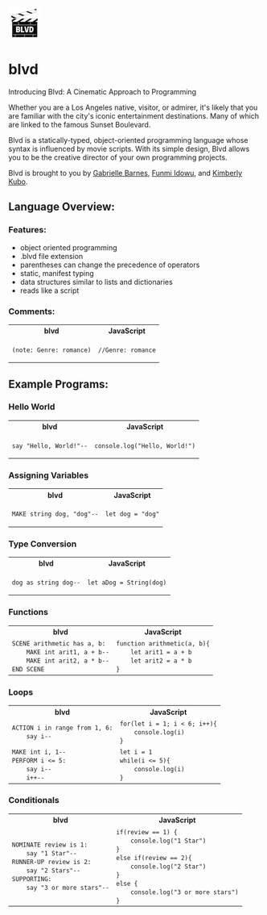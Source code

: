 <p align="left">
<img src="docs/logo.png">
</p>

# blvd

Introducing Blvd: A Cinematic Approach to Programming

Whether you are a Los Angeles native, visitor, or admirer, it's likely that you are familiar with the city's iconic entertainment destinations. Many of which are linked to the famous Sunset Boulevard.

Blvd is a statically-typed, object-oriented programming language whose syntax is influenced by movie scripts. With its simple design, Blvd allows you to be the creative director of your own programming projects.

Blvd is brought to you by [Gabrielle Barnes](https://github.com/gabrielle-barnes), [Funmi Idowu](https://github.com/Funmi-idowu), and [Kimberly Kubo](https://github.com/Kimberly-Kubo).

## Language Overview:

### Features:

- object oriented programming
- .blvd file extension
- parentheses can change the precedence of operators
- static, manifest typing
- data structures similar to lists and dictionaries
- reads like a script

### Comments:

<table>
<tr> <th>blvd</th><th>JavaScript</th> </tr>
<tr>
<td>

<code>(note: Genre: romance)</code>

</td>
<td>

<code>//Genre: romance</code>

</td>
</tr> </table>

## Example Programs:

### Hello World

<table>
<tr> <th>blvd</th><th>JavaScript</th> </tr>
<tr>
<td>

<code>say "Hello, World!"--</code>

</td>
<td>

<code>console.log("Hello, World!")</code>

</td>
</tr> </table>

### Assigning Variables

<table>
<tr> <th>blvd</th><th>JavaScript</th> </tr>
<tr>
<td>

<code>MAKE string dog, "dog"--</code>

</td>
<td>

<code>let dog = "dog"</code>

</td>
</tr> </table>

### Type Conversion

<table>
<tr> <th>blvd</th><th>JavaScript</th> </tr>
<tr>
<td>

<code>dog as string dog--</code>

</td>
<td>

<code>let aDog = String(dog)</code>

</td>
</tr> </table>

### Functions

<table>
<tr> <th>blvd</th><th>JavaScript</th> </tr>
<tr>
<td>
<code>SCENE arithmetic has a, b: 
    MAKE int arit1, a + b--
    MAKE int arit2, a * b--
END SCENE
</code>

</td>
<td>
<code>function arithmetic(a, b){
    let arit1 = a + b
    let arit2 = a * b
}
</code>
</td>
</tr> </table>

### Loops

<table>
<tr> <th>blvd</th><th>JavaScript</th> </tr>
<tr>
<td>
<code>ACTION i in range from 1, 6:
    say i--
</code>
</td>
<td>
<code>for(let i = 1; i < 6; i++){
    console.log(i)
}
</code>
</td>
</tr>

<td>
<code>MAKE int i, 1--
PERFORM i <= 5:
    say i--
    i++--
</code>
</td>
<td>
<code>let i = 1
while(i <= 5){
    console.log(i)
}
</code>
</td>
</tr> </table>

### Conditionals

<table>
<tr> <th>blvd</th><th>JavaScript</th> </tr>
<tr>
<td>
<code>NOMINATE review is 1:
    say "1 Star"--
RUNNER-UP review is 2:
    say "2 Stars"--
SUPPORTING:
    say "3 or more stars"--
</code>
</td>
<td>
<code>if(review == 1) {
    console.log("1 Star")
} 
else if(review == 2){
    console.log("2 Star")
} 
else {
    console.log("3 or more stars")
}
</code>
</td>
</tr> </table>
